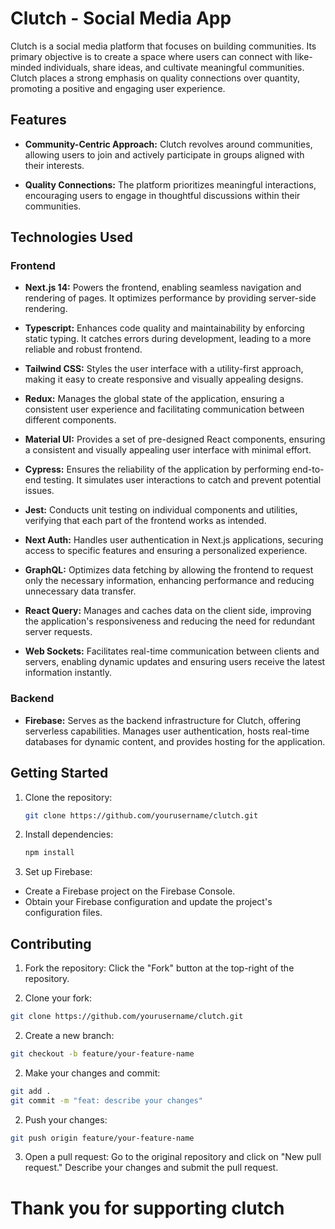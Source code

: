 # Clutch - Social Media App

Clutch is a social media platform that focuses on building communities. Its primary objective is to create a space where users can connect with like-minded individuals, share ideas, and cultivate meaningful communities. Clutch places a strong emphasis on quality connections over quantity, promoting a positive and engaging user experience.

## Features

- **Community-Centric Approach:** Clutch revolves around communities, allowing users to join and actively participate in groups aligned with their interests.

- **Quality Connections:** The platform prioritizes meaningful interactions, encouraging users to engage in thoughtful discussions within their communities.

## Technologies Used

### Frontend

- **Next.js 14:** Powers the frontend, enabling seamless navigation and rendering of pages. It optimizes performance by providing server-side rendering.

- **Typescript:** Enhances code quality and maintainability by enforcing static typing. It catches errors during development, leading to a more reliable and robust frontend.

- **Tailwind CSS:** Styles the user interface with a utility-first approach, making it easy to create responsive and visually appealing designs.

- **Redux:** Manages the global state of the application, ensuring a consistent user experience and facilitating communication between different components.

- **Material UI:** Provides a set of pre-designed React components, ensuring a consistent and visually appealing user interface with minimal effort.

- **Cypress:** Ensures the reliability of the application by performing end-to-end testing. It simulates user interactions to catch and prevent potential issues.

- **Jest:** Conducts unit testing on individual components and utilities, verifying that each part of the frontend works as intended.

- **Next Auth:** Handles user authentication in Next.js applications, securing access to specific features and ensuring a personalized experience.

- **GraphQL:** Optimizes data fetching by allowing the frontend to request only the necessary information, enhancing performance and reducing unnecessary data transfer.

- **React Query:** Manages and caches data on the client side, improving the application's responsiveness and reducing the need for redundant server requests.

- **Web Sockets:** Facilitates real-time communication between clients and servers, enabling dynamic updates and ensuring users receive the latest information instantly.

### Backend

- **Firebase:** Serves as the backend infrastructure for Clutch, offering serverless capabilities. Manages user authentication, hosts real-time databases for dynamic content, and provides hosting for the application.

## Getting Started

1. Clone the repository:

   ```bash
   git clone https://github.com/yourusername/clutch.git
   ```

2. Install dependencies:

   ```bash
   npm install
   ```

3. Set up Firebase:

- Create a Firebase project on the Firebase Console.
- Obtain your Firebase configuration and update the project's configuration files.

## Contributing

1. Fork the repository: Click the "Fork" button at the top-right of the repository.

2. Clone your fork:

```bash
git clone https://github.com/yourusername/clutch.git
```

2. Create a new branch:

```bash
git checkout -b feature/your-feature-name
```

2. Make your changes and commit:

```bash
git add .
git commit -m "feat: describe your changes"
```

2. Push your changes:

```bash
git push origin feature/your-feature-name
```

3. Open a pull request: Go to the original repository and click on "New pull request." Describe your changes and submit the pull request.

#

# Thank you for supporting clutch